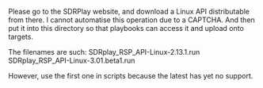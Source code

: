 Please go to the SDRPlay website, and download a Linux API distributable from there.
I cannot automatise this operation due to a CAPTCHA.
And then put it into this directory so that playbooks can access it and upload onto targets.

The filenames are such:
SDRplay_RSP_API-Linux-2.13.1.run
SDRplay_RSP_API-Linux-3.01.beta1.run

However, use the first one in scripts because the latest has yet no support.


